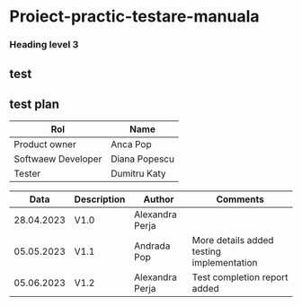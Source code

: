 # Proiect-practic-testare-manuala
### Heading level 3
<h2>test</h2>
<h2>test plan</h2>

| Rol  | Name  |
|---|---|
| Product owner | Anca Pop |
| Softwaew Developer | Diana Popescu |
| Tester | Dumitru Katy |

| Data  | Description  | Author  | Comments  |
|---|---|---|---|
| 28.04.2023| V1.0 | Alexandra Perja |  |
| 05.05.2023 | V1.1 | Andrada Pop | More details added testing implementation |
| 05.06.2023 | V1.2 | Alexandra Perja |  Test completion report added |
